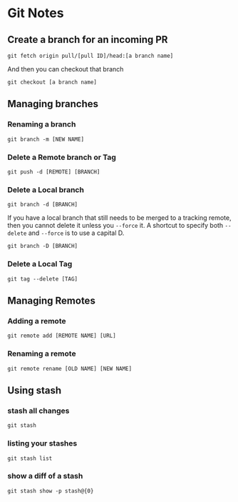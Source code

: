 # Git Notes

## Create a branch for an incoming PR
```shell
git fetch origin pull/[pull ID]/head:[a branch name]
```

And then you can checkout that branch
```shell
git checkout [a branch name]
```

## Managing branches

### Renaming a branch
```shell
git branch -m [NEW NAME]
```

### Delete a Remote branch or Tag
```shell
git push -d [REMOTE] [BRANCH]
```

### Delete a Local branch
```shell
git branch -d [BRANCH]
```
If you have a local branch that still needs to be merged to a tracking remote, then you cannot delete it unless you `--force` it.
A shortcut to specify both `--delete` and `--force` is to use a capital D.
```shell
git branch -D [BRANCH]
```

### Delete a Local Tag
```shell
git tag --delete [TAG]
```

## Managing Remotes

### Adding a remote
```shell
git remote add [REMOTE NAME] [URL]
```

### Renaming a remote
```shell
git remote rename [OLD NAME] [NEW NAME]
```

## Using stash

### stash all changes
```shell
git stash
```

### listing your stashes
```shell
git stash list
```

### show a diff of a stash
```shell
git stash show -p stash@{0}
```
